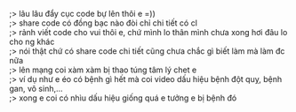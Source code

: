 ;> lâu lâu đẩy cục code bự lên thôi e =))<br>
;> share code có đồng bạc nào đòi chỉ chi tiết có cl<br>
;> rảnh viết code cho vui thôi e, chứ mình lo thân mình chưa xong hơi đâu lo cho ng khác<br>
;> nói thật chứ có share code chi tiết cũng chưa chắc gì biết làm mà làm đc nữa<br>
;> lên mạng coi xàm xàm bị thao túng tâm lý chet e<br>
;> ví dụ như e éo có bệnh gì hết mà coi video dấu hiệu bệnh đột quỵ, bệnh gan, vô sinh,...<br>
;> xong e coi có nhìu dấu hiệu giống quá e tưởng e bị bệnh đó 
